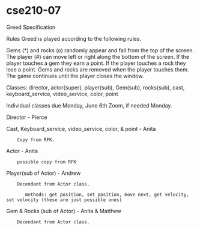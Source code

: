 # cse210-07
Greed Specification

Rules
Greed is played according to the following rules.

Gems (*) and rocks (o) randomly appear and fall from the top of the screen.
The player (#) can move left or right along the bottom of the screen.
If the player touches a gem they earn a point.
If the player touches a rock they lose a point.
Gems and rocks are removed when the player touches them.
The game continues until the player closes the window.

Classes:  director, actor(super), player(sub), Gem(sub), rocks(sub), cast, keyboard_service, video_service, color, point

Individual classes due Monday, June 6th  Zoom, if needed Monday.

Director - Pierce

Cast, Keyboard_service, video_service, color, & point - Anita

        Copy from RFK.

Actor - Anita

        possible copy from RFK

Player(sub of Actor) - Andrew

        Decendant from Actor class.

           methods: get position, set position, move next, get velocity, set velocity (these are just possible ones) 

Gem & Rocks (sub of Actor) - Anita & Matthew

        Decendant from Actor class.

